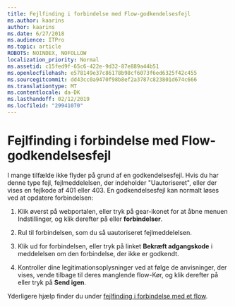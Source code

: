```yaml
---
title: Fejlfinding i forbindelse med Flow-godkendelsesfejl
ms.author: kaarins
author: kaarins
ms.date: 6/27/2018
ms.audience: ITPro
ms.topic: article
ROBOTS: NOINDEX, NOFOLLOW
localization_priority: Normal
ms.assetid: c15fed9f-65c6-422e-9d32-87e889a44b51
ms.openlocfilehash: e578149e37c86178b98cf6073f6ed6325f42c455
ms.sourcegitcommit: dd43cc0a9470f98b8ef2a3787c823801d674c666
ms.translationtype: MT
ms.contentlocale: da-DK
ms.lasthandoff: 02/12/2019
ms.locfileid: "29941070"
---
```

# <a name="troubleshoot-flow-authentication-errors"></a>Fejlfinding i forbindelse med Flow-godkendelsesfejl

I mange tilfælde ikke flyder på grund af en godkendelsesfejl. Hvis du har denne type fejl, fejlmeddelelsen, der indeholder "Uautoriseret", eller der vises en fejlkode af 401 eller 403. En godkendelsesfejl kan normalt løses ved at opdatere forbindelsen:
  
1. Klik øverst på webportalen, eller tryk på gear-ikonet for at åbne menuen Indstillinger, og klik derefter på eller **forbindelser**.
    
2. Rul til forbindelsen, som du så uautoriseret fejlmeddelelsen.
    
3. Klik ud for forbindelsen, eller tryk på linket **Bekræft adgangskode** i meddelelsen om den forbindelse, der ikke er godkendt. 
    
4. Kontroller dine legitimationsoplysninger ved at følge de anvisninger, der vises, vende tilbage til deres manglende flow-Kør, og klik derefter på eller tryk på **Send igen**.
    
Yderligere hjælp finder du under [fejlfinding i forbindelse med et flow](https://go.microsoft.com/fwlink/?linkid=872110).
  

